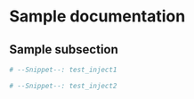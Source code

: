 # Sample documentation

## Sample subsection

```python
# --Snippet--: test_inject1
```

```python
# --Snippet--: test_inject2
```
